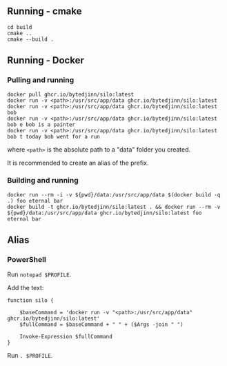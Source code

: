 ## Running - cmake

```
cd build
cmake ..
cmake --build .
```

## Running - Docker

### Pulling and running
```
docker pull ghcr.io/bytedjinn/silo:latest
docker run -v <path>:/usr/src/app/data ghcr.io/bytedjinn/silo:latest 
docker run -v <path>:/usr/src/app/data ghcr.io/bytedjinn/silo:latest bob
docker run -v <path>:/usr/src/app/data ghcr.io/bytedjinn/silo:latest bob e bob is a painter
docker run -v <path>:/usr/src/app/data ghcr.io/bytedjinn/silo:latest bob t today bob went for a run
```
where `<path>` is the absolute path to a "data" folder you created. 

It is recommended to create an alias of the prefix. 


### Building and running
```
docker run --rm -i -v ${pwd}/data:/usr/src/app/data $(docker build -q .) foo eternal bar
docker build -t ghcr.io/bytedjinn/silo:latest . && docker run --rm -v ${pwd}/data:/usr/src/app/data ghcr.io/bytedjinn/silo:latest foo eternal bar

```

## Alias

### PowerShell
Run `notepad $PROFILE`. 

Add the text:
```
function silo {

    $baseCommand = 'docker run -v "<path>:/usr/src/app/data" ghcr.io/bytedjinn/silo:latest'
    $fullCommand = $baseCommand + " " + ($Args -join " ")
    
    Invoke-Expression $fullCommand
}

```
Run `. $PROFILE`. 